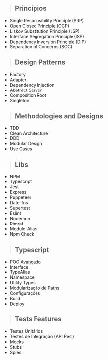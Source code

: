 > ## Princípios
* Single Responsibility Principle (SRP)
* Open Closed Principle (OCP)
* Liskov Substitution Principle (LSP)
* Interface Segregation Principle (ISP)
* Dependency Inversion Principle (DIP)
* Separation of Concerns (SOC)

> ## Design Patterns
* Factory
* Adapter
* Dependency Injection
* Abstract Server
* Composition Root
* Singleton

> ## Methodologies and Designs
* TDD
* Clean Architecture
* DDD
* Modular Design
* Use Cases

> ## Libs
* NPM
* Typescript
* Jest
* Express
* Puppeteer
* Date-fns
* Supertest
* Eslint
* Nodemon
* Rimraf
* Module-Alias
* Npm Check

> ## Typescript
* POO Avançado
* Interface
* TypeAlias
* Namespace
* Utility Types
* Modularização de Paths
* Configurações
* Build
* Deploy

> ## Tests Features
* Testes Unitários
* Testes de Integração (API Rest)
* Mocks
* Stubs
* Spies
